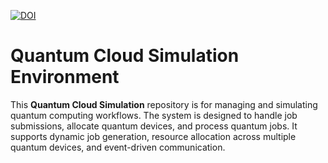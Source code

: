 [![DOI](https://zenodo.org/badge/DOI/10.5281/zenodo.14997933.svg)](https://doi.org/10.5281/zenodo.14997933)
# Quantum Cloud Simulation Environment

This **Quantum Cloud Simulation** repository is for managing and simulating quantum computing workflows. The system is designed to handle job submissions, allocate quantum devices, and process quantum jobs. It supports dynamic job generation, resource allocation across multiple quantum devices, and event-driven communication.

